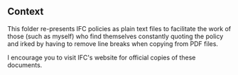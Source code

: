 ## Context

This folder re-presents IFC policies as plain text files to facilitate the work of those (such as myself) who find themselves constantly quoting the policy and irked by having to remove line breaks when copying from PDF files.

I encourage you to visit IFC's website for official copies of these documents.  
